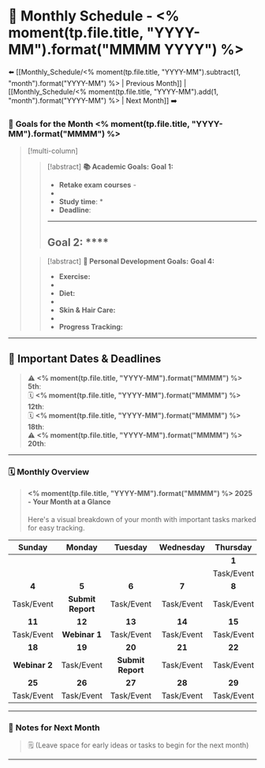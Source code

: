 # 📅 Monthly Schedule - <% moment(tp.file.title, "YYYY-MM").format("MMMM YYYY") %>
⬅️ [[Monthly_Schedule/<% moment(tp.file.title, "YYYY-MM").subtract(1, "month").format("YYYY-MM") %> | Previous Month]] | [[Monthly_Schedule/<% moment(tp.file.title, "YYYY-MM").add(1, "month").format("YYYY-MM") %> | Next Month]] ➡️

### 🎯 **Goals for the Month <% moment(tp.file.title, "YYYY-MM").format("MMMM") %>**
>[!multi-column]
>
>>[!abstract] **📚 Academic Goals:**
>> **Goal 1:** 
>> - **Retake exam courses** -
>> 	- 
>> - **Study time**: *
>> - **Deadline**: 
>> ---
>> **Goal 2:** ****
>> - 
> 
>>[!abstract] **🧘 Personal Development Goals:**
>> **Goal 4:** 
>> - **Exercise:** 
>> 	- 
>> - **Diet:** 
>> 	- 
>> - **Skin & Hair Care:** 
>> 	- 
>> - **Progress Tracking:** 

---

## 📌 **Important Dates & Deadlines**

> ⚠️ **<% moment(tp.file.title, "YYYY-MM").format("MMMM") %> 5th**:  
> 🗓️ **<% moment(tp.file.title, "YYYY-MM").format("MMMM") %> 12th**:  
> 🗓️ **<% moment(tp.file.title, "YYYY-MM").format("MMMM") %> 18th**:  
> ⚠️ **<% moment(tp.file.title, "YYYY-MM").format("MMMM") %> 20th**:  

---

### 🗓️ **Monthly Overview**
> #### **<% moment(tp.file.title, "YYYY-MM").format("MMMM") %> 2025 - Your Month at a Glance**
> 
> Here's a visual breakdown of your month with important tasks marked for easy tracking.

|    Sunday     |      Monday       |      Tuesday      | Wednesday  |  Thursday  |   Friday   |  Saturday  |
|:-------------:|:-----------------:|:-----------------:|:----------:|:----------:|:----------:|:----------:|
|               |                   |                   |            |   **1**    |   **2**    |   **3**    |
|               |                   |                   |            | Task/Event | Task/Event | Task/Event |
|     **4**     |       **5**       |       **6**       |   **7**    |   **8**    |   **9**    |   **10**   |
|  Task/Event   | **Submit Report** |    Task/Event     | Task/Event | Task/Event | Task/Event | Task/Event |
|    **11**     |      **12**       |      **13**       |   **14**   |   **15**   |   **16**   |   **17**   |
|  Task/Event   |   **Webinar 1**   |    Task/Event     | Task/Event | Task/Event | Task/Event | Task/Event |
|    **18**     |      **19**       |      **20**       |   **21**   |   **22**   |   **23**   |   **24**   |
| **Webinar 2** |    Task/Event     | **Submit Report** | Task/Event | Task/Event | Task/Event | Task/Event |
|    **25**     |      **26**       |      **27**       |   **28**   |   **29**   |   **30**   |   **31**   |
|  Task/Event   |    Task/Event     |    Task/Event     | Task/Event | Task/Event | Task/Event |            |

---

### 📝 **Notes for Next Month**
> 🗒️ (Leave space for early ideas or tasks to begin for the next month)

---